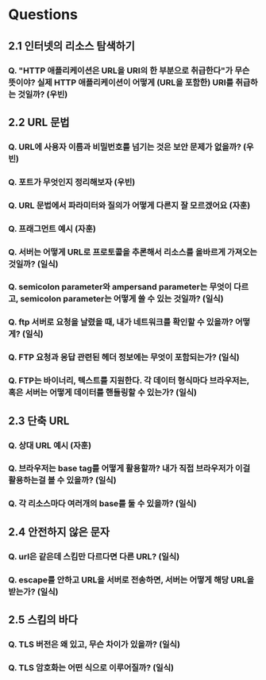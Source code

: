 # Questions

## 2.1 인터넷의 리소스 탐색하기

### Q. "HTTP 애플리케이션은 URL을 URI의 한 부분으로 취급한다"가 무슨 뜻이야? 실제 HTTP 애플리케이션이 어떻게 \(URL을 포함한\) URI를 취급하는 것일까? \(우빈\)

## 2.2 URL 문법

### Q. URL에 사용자 이름과 비밀번호를 넘기는 것은 보안 문제가 없을까? \(우빈\)

### Q. 포트가 무엇인지 정리해보자 \(우빈\)

### Q. URL 문법에서 파라미터와 질의가 어떻게 다른지 잘 모르겠어요 \(자훈\)

### Q. 프래그먼트 예시 \(자훈\)

### Q. 서버는 어떻게 URL로 프로토콜을 추론해서 리소스를 올바르게 가져오는 것일까? \(일식\)

### Q. semicolon parameter와 ampersand parameter는 무엇이 다르고, semicolon parameter는 어떻게 쓸 수 있는 것일까? \(일식\)

### Q. ftp 서버로 요청을 날렸을 때, 내가 네트워크를 확인할 수 있을까? 어떻게? \(일식\)

### Q. FTP 요청과 응답 관련된 헤더 정보에는 무엇이 포함되는가? \(일식\)

### Q. FTP는 바이너리, 텍스트를 지원한다. 각 데이터 형식마다 브라우저는, 혹은 서버는 어떻게 데이터를 핸들링할 수 있는가? \(일식\)

## 2.3 단축 URL

### Q. 상대 URL 예시 \(자훈\)

### Q. 브라우저는 base tag를 어떻게 활용할까? 내가 직접 브라우저가 이걸 활용하는걸 볼 수 있을까? \(일식\)

### Q. 각 리소스마다 여러개의 base를 둘 수 있을까? \(일식\)

## 2.4 안전하지 않은 문자

### Q. url은 같은데 스킴만 다르다면 다른 URL? \(일식\)

### Q. escape를 안하고 URL을 서버로 전송하면, 서버는 어떻게 해당 URL을 받는가? \(일식\)

## 2.5 스킴의 바다

### Q. TLS 버전은 왜 있고, 무슨 차이가 있을까? \(일식\)

### Q. TLS 암호화는 어떤 식으로 이루어질까? \(일식\)

